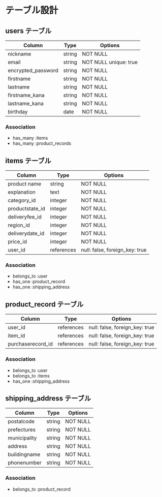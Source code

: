 # テーブル設計

## users テーブル

| Column             | Type   | Options                 |
| ------------------ | ------ | ----------------------- |
| nickname           | string | NOT NULL                |
| email              | string | NOT NULL  unique: true  |
| encrypted_password | string | NOT NULL                |
| firstname          | string | NOT NULL                |
| lastname           | string | NOT NULL                |
| firstname_kana     | string | NOT NULL                |
| lastname_kana      | string | NOT NULL                |
| birthday           | date   | NOT NULL                |


### Association

- has_many :items
- has_many :product_records







## items テーブル

| Column            | Type        | Options                        |
| ------------------| ----------- | -----------------------------  |
| product name      | string      | NOT NULL                       |
| explanation       | text        | NOT NULL                       |
| category_id       | integer     | NOT NULL                       |
| productstate_id   | integer     | NOT NULL                       | 
| deliveryfee_id    | integer     | NOT NULL                       |
| region_id         | integer     | NOT NULL                       |
| deliverydate_id   | integer     | NOT NULL                       |
| price_id          | integer     | NOT NULL                       |
| user_id           | references  | null: false, foreign_key: true |




### Association

- belongs_to :user
- has_one    :product_record
- has_one    :shipping_address







## product_record テーブル

| Column             | Type       | Options                        |
| -------------------| ---------- | ------------------------------ |
| user_id            | references | null: false, foreign_key: true |
| item_id            | references | null: false, foreign_key: true |
| purchaserecord_id  | references | null: false, foreign_key: true |

### Association

- belongs_to :user
- belongs_to :items
- has_one    :shipping_address





## shipping_address テーブル

| Column         | Type       | Options                       |
| ---------------| -----------| ----------------------------- |
| postalcode     | string     | NOT NULL                      |
| prefectures    | string     | NOT NULL                      |
| municipality   | string     | NOT NULL                      |
| address        | string     | NOT NULL                      | 
| buildingname   | string     | NOT NULL                      |
| phonenumber    | string     | NOT NULL                      |


### Association

- belongs_to :product_record
